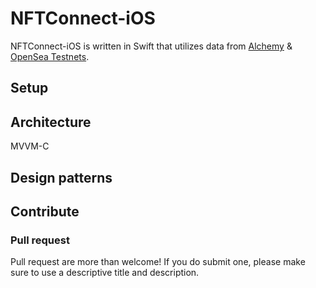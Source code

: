 # NFTConnect-iOS
NFTConnect-iOS is written in Swift that utilizes data from [Alchemy](https://www.alchemy.com/) & [OpenSea Testnets](https://testnets.opensea.io/).

## Setup

## Architecture
MVVM-C

## Design patterns


## Contribute

### Pull request

Pull request are more than welcome! If you do submit one, please make sure to use a descriptive title and description.
